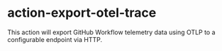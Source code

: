 # action-export-otel-trace

This action will export GitHub Workflow telemetry data using OTLP to a configurable endpoint via HTTP.

